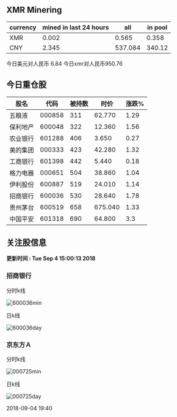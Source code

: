 ## XMR Minering

|currency|mined in last 24 hours|all|in pool|
|---|---|---|---|
|XMR|0.002|0.565|0.358|
|CNY|2.345|537.084|340.12|

今日美元对人民币 6.84	今日xmr对人民币950.76


## 今日重仓股 

|股名|代码|被持数|时价|涨跌%|
|---|---|---|---|---|
|五粮液|000858|311|62.770|1.29|
|保利地产|600048|322|12.360|1.56|
|农业银行|601288|406|3.650|0.27|
|美的集团|000333|423|42.280|1.32|
|工商银行|601398|442|5.440|0.18|
|格力电器|000651|504|38.860|1.04|
|伊利股份|600887|519|24.010|1.14|
|招商银行|600036|530|28.640|1.78|
|贵州茅台|600519|658|675.040|1.33|
|中国平安|601318|690|64.800|3.3|

## 关注股信息
**更新时间 : Tue Sep  4 15:00:13 2018**
### 招商银行 
分时k线

![600036min](http://image.sinajs.cn/newchart/min/n/sh600036.gif)

日k线

![600036day](http://image.sinajs.cn/newchart/daily/n/sh600036.gif)

### 京东方Ａ 
分时k线

![000725min](http://image.sinajs.cn/newchart/min/n/sz000725.gif)

日k线

![000725day](http://image.sinajs.cn/newchart/daily/n/sz000725.gif)

2018-09-04 19:40